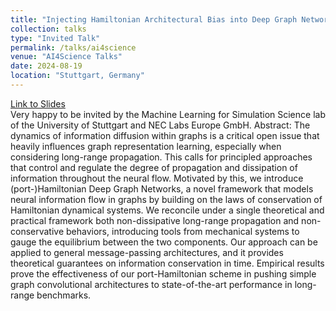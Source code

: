 ```yaml
---
title: "Injecting Hamiltonian Architectural Bias into Deep Graph Networks for Long-Range Propagation"
collection: talks
type: "Invited Talk"
permalink: /talks/ai4science
venue: "AI4Science Talks"
date: 2024-08-19
location: "Stuttgart, Germany"
---
```


[Link to Slides](https://simonheilig.github.io/files/AI4Science_Talk_PHDGN.pdf)<br>
Very happy to be invited by the Machine Learning for Simulation Science lab of the University of Stuttgart and NEC Labs Europe GmbH. 
Abstract: The dynamics of information diffusion within graphs is a critical open issue that heavily influences graph representation learning, especially when considering long-range propagation. This calls for principled approaches that control and regulate the degree of propagation and dissipation of information throughout the neural flow. Motivated by this, we introduce (port-)Hamiltonian Deep Graph Networks, a novel framework that models neural information flow in graphs by building on the laws of conservation of Hamiltonian dynamical systems. We reconcile under a single theoretical and practical framework both non-dissipative long-range propagation and non-conservative behaviors, introducing tools from mechanical systems to gauge the equilibrium between the two components. Our approach can be applied to general message-passing architectures, and it provides theoretical guarantees on information conservation in time. Empirical results prove the effectiveness of our port-Hamiltonian scheme in pushing simple graph convolutional architectures to state-of-the-art performance in long-range benchmarks.